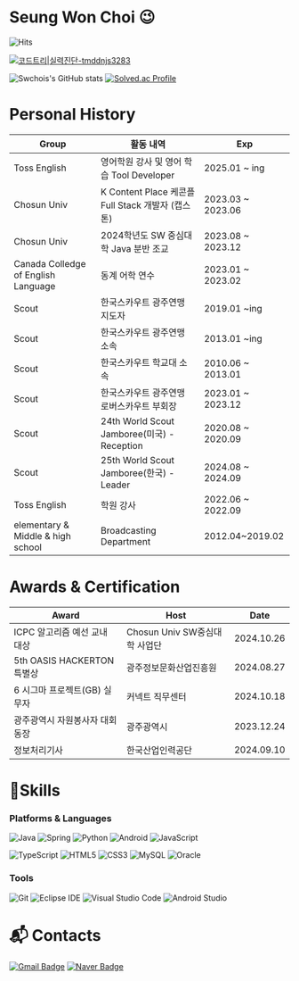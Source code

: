 # Seung Won Choi 😉

![Hits](https://hits.seeyoufarm.com/api/count/incr/badge.svg?url=https%3A%2F%2Fgithub.com%2Fswchois&count_bg=%23FFDAC7&title_bg=%23FFADAD&icon=&icon_color=%23E7E7E7&title=hits&edge_flat=false)

[![코드트리|실력진단-tmddnjs3283](https://banner.codetree.ai/v1/banner/tmddnjs3283)](https://www.codetree.ai/profiles/tmddnjs3283)

![Swchois's GitHub stats](https://github-readme-stats.vercel.app/api?username=swchois&show_icons=true&theme=radical)
[![Solved.ac Profile](http://mazassumnida.wtf/api/v2/generate_badge?boj=tmddnjs3283)](https://solved.ac/tmddnjs3283/)

# Personal History

|Group|활동 내역|Exp|
|------|---|---|
|Toss English|영어학원 강사 및 영어 학습 Tool Developer|2025.01 ~ ing|
|Chosun Univ|K Content Place 케콘플 Full Stack 개발자 (캡스톤)|2023.03 ~ 2023.06|
|Chosun Univ|2024학년도 SW 중심대학 Java 분반 조교|2023.08 ~ 2023.12|
|Canada Colledge of English Language|동계 어학 연수|2023.01 ~ 2023.02|
|Scout|한국스카우트 광주연맹 지도자|2019.01 ~ing|
|Scout|한국스카우트 광주연맹 소속 |2013.01 ~ing|
|Scout|한국스카우트 학교대 소속 |2010.06 ~ 2013.01|
|Scout|한국스카우트 광주연맹 로버스카우트 부회장|2023.01 ~ 2023.12|
|Scout|24th World Scout Jamboree(미국) - Reception |2020.08 ~ 2020.09|
|Scout|25th World Scout Jamboree(한국) - Leader |2024.08 ~ 2024.09|
|Toss English|학원 강사|2022.06 ~ 2022.09|
|elementary & Middle & high school|Broadcasting Department|2012.04~2019.02|

# Awards & Certification

|Award | Host | Date|
|------|---|---|
|ICPC 알고리즘 예선 교내 대상|Chosun Univ SW중심대학 사업단|2024.10.26|
|5th OASIS HACKERTON 특별상|광주정보문화산업진흥원|2024.08.27|
|6 시그마 프로젝트(GB) 실무자|커넥트 직무센터|2024.10.18|
|광주광역시 자원봉사자 대회 동장|광주광역시|2023.12.24|
|정보처리기사|한국산업인력공단|2024.09.10|



# 💪Skills

### Platforms & Languages
![Java](https://img.shields.io/badge/Java-007396.svg?&style=for-the-badge&logo=Java&logoColor=white)
![Spring](https://img.shields.io/badge/Spring-6DB33F.svg?&style=for-the-badge&logo=Spring&logoColor=white)
![Python](https://img.shields.io/badge/Python-3776AB.svg?&style=for-the-badge&logo=Python&logoColor=white)
![Android](https://img.shields.io/badge/Android-3DDC84.svg?&style=for-the-badge&logo=Android&logoColor=white)
![JavaScript](https://img.shields.io/badge/JavaScript-F7DF1E.svg?&style=for-the-badge&logo=JavaScript&logoColor=white)

![TypeScript](https://img.shields.io/badge/TypeScript-3178C6.svg?&style=for-the-badge&logo=TypeScript&logoColor=white)
![HTML5](https://img.shields.io/badge/HTML5-E34F26.svg?&style=for-the-badge&logo=HTML5&logoColor=white)
![CSS3](https://img.shields.io/badge/CSS3-1572B6.svg?&style=for-the-badge&logo=CSS3&logoColor=white)
![MySQL](https://img.shields.io/badge/MySQL-4479A1.svg?&style=for-the-badge&logo=MySQL&logoColor=white)
![Oracle](https://img.shields.io/badge/Oracle-F80000.svg?&style=for-the-badge&logo=Oracle&logoColor=white)

### Tools
![Git](https://img.shields.io/badge/Git-F05032.svg?&style=for-the-badge&logo=Git&logoColor=white)
![Eclipse IDE](https://img.shields.io/badge/Eclipse%20IDE-2C2255.svg?&style=for-the-badge&logo=Eclipse%20IDE&logoColor=white)
![Visual Studio Code](https://img.shields.io/badge/Visual%20Studio%20Code-007ACC.svg?&style=for-the-badge&logo=Visual%20Studio%20Code&logoColor=white)
![Android Studio](https://img.shields.io/badge/Android%20Studio-3DDC84.svg?&style=for-the-badge&logo=Android%20Studio&logoColor=white)

 
# :mailbox_with_mail: Contacts
[![Gmail Badge](https://img.shields.io/badge/Gmail-d14836?style=flat-square&logo=Gmail&logoColor=white&link=mailto:tmddnjs3283@gmail.com)](mailto:tmddnjs3283@gmail.com)
[![Naver Badge](https://img.shields.io/badge/Naver-03C75A?style=flat-square&logo=Naver&logoColor=white&link=mailto:tmddnjs3283@naver.com)](mailto:tmddnjs3283@naver.com)
